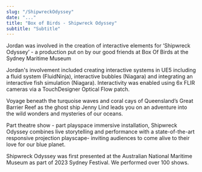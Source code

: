 ```yaml
---
slug: "/ShipwreckOdyssey"
date: "..."
title: "Box of Birds - Shipwreck Odyssey"
subtitle: "Subtitle"
---
```

<!---
slug: must match link: URL in .Work.js
-->
<p> Jordan was involved in the creation of interactive elements for ‘Shipwreck Odyssey’ -  a production put on by our good friends at Box Of Birds at the Sydney Maritime Museum

Jordan's involvement included creating interactive systems in UE5  including a fluid system (FluidNinja), interactive bubbles (Niagara) and integrating an interactive fish simulation (Niagara).
Interactivity was enabled using 6x FLIR cameras via a TouchDesigner Optical Flow patch.

Voyage beneath the turquoise waves and coral cays of Queensland’s Great Barrier Reef as the ghost ship Jenny Lind leads you on an adventure into the wild wonders and mysteries of our oceans.

Part theatre show - part playspace immersive installation, Shipwreck Odyssey combines live storytelling and performance with a state-of-the-art responsive projection playscape- inviting audiences to come alive to their love for our blue planet.

Shipwreck Odyssey was first presented at the Australian National Maritime Museum as part of 2023 Sydney Festival. We performed over 100 shows. 
 </p>